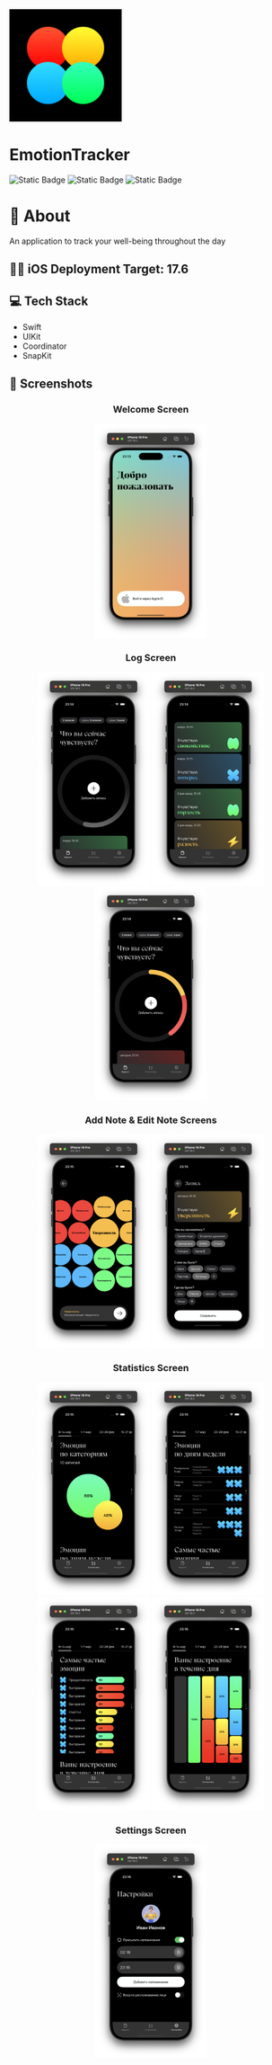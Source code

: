 <img src="EmotionTracker/Resources/Assets.xcassets/AppIcon/AppIcon.appiconset/180.png" width="200">

# EmotionTracker
![Static Badge](https://img.shields.io/badge/platform-iOS-white)
![Static Badge](https://img.shields.io/badge/lastet_release-v1.0.0-green)
![Static Badge](https://img.shields.io/badge/swift-v5.10-orange)

# 📖 About
An application to track your well-being throughout the day

## 👨‍💻 iOS Deployment Target: 17.6

## 💻 Tech Stack
- Swift
- UIKit
- Coordinator
- SnapKit

## 📱 Screenshots

<h3 align="center">Welcome Screen</h3>
<p align="center">
    <img src="EmotionTracker/Resources/Previews/1.png" width="200">
</p>

<h3 align="center">Log Screen</h3>
<p align="center">
    <img src="EmotionTracker/Resources/Previews/2.png" width="200">
    <img src="EmotionTracker/Resources/Previews/3.png" width="200">
    <img src="EmotionTracker/Resources/Previews/4.png" width="200">
</p>

<h3 align="center">Add Note & Edit Note Screens</h3>
<p align="center">
    <img src="EmotionTracker/Resources/Previews/5.png" width="200">
    <img src="EmotionTracker/Resources/Previews/6.png" width="200">
</p>

<h3 align="center">Statistics Screen</h3>
<p align="center">
    <img src="EmotionTracker/Resources/Previews/7.png" width="200">
    <img src="EmotionTracker/Resources/Previews/8.png" width="200">
    <img src="EmotionTracker/Resources/Previews/9.png" width="200">
    <img src="EmotionTracker/Resources/Previews/10.png" width="200">
</p>

<h3 align="center">Settings Screen</h3>
<p align="center">
    <img src="EmotionTracker/Resources/Previews/11.png" width="200">
</p>

